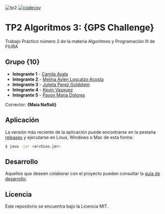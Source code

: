![tp2](https://github.com/Dolo-pavon01/gpsChallenge/actions/workflows/build.yml/badge.svg) [![codecov](https://codecov.io/gh/Dolo-pavon01/gpsChallenge/branch/master/graph/badge.svg)](https://codecov.io/gh/Dolo-pavon01/gpsChallenge)

# TP2 Algoritmos 3: {GPS Challenge} 

Trabajo Práctico número 2 de la materia Algoritmos y Programación III de FIUBA

## Grupo {10}

* **Integrante 1** - [Camila Ayala](https://github.com/camilaayala01)
* **Integrante 2** - [Melina Aylen Loscalzo Acosta](https://github.com/Melulatana)
* **Integrante 3** - [Julieta Perez Goldstein](https://github.com/perezgjulieta)
* **Integrante 4** - [Kevin Vasquez](https://github.com/kaibakev1984)
* **Integrante 5** - [Pavon Maria Dolores](https://github.com/Dolo-pavon01)

Corrector: **{Maia Naftali}**

## Aplicación

La versión más reciente de la aplicación puede encontrarse en la pestaña [releases](https://github.com/Dolo-pavon01/gpsChallenge/releases/latest) y ejecutarse en Linux, Windows o Mac de esta forma:

```bash
$ java -jar <archivo.jar>
```

## Desarrollo

Aquellos que deseen colaborar con el proyecto pueden consultar la [guía de desarrollo](./docs/Desarrollo.md).

## Licencia

Este repositorio se encuentra bajo la Licencia MIT.
